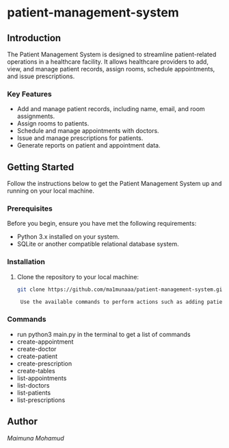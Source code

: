 # patient-management-system 

## Introduction

The Patient Management System is designed to streamline patient-related operations in a healthcare facility. It allows healthcare providers to add, view, and manage patient records, assign rooms, schedule appointments, and issue prescriptions.

### Key Features

- Add and manage patient records, including name, email, and room assignments.
- Assign rooms to patients.
- Schedule and manage appointments with doctors.
- Issue and manage prescriptions for patients.
- Generate reports on patient and appointment data.


## Getting Started

Follow the instructions below to get the Patient Management System up and running on your local machine.

### Prerequisites

Before you begin, ensure you have met the following requirements:

- Python 3.x installed on your system.
- SQLite or another compatible relational database system.

### Installation

1. Clone the repository to your local machine:

   ```bash
   git clone https://github.com/ma1munaaa/patient-management-system.git

    Use the available commands to perform actions such as adding patients, assigning rooms, scheduling appointments, and issuing prescriptions.

 ### Commands
 - run python3 main.py in the terminal to get a list of commands
 - create-appointment
  - create-doctor
  - create-patient
  - create-prescription
  - create-tables
  - list-appointments
  - list-doctors
  - list-patients
  - list-prescriptions

## Author
*Maimuna Mohamud*
